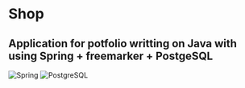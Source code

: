 # Shop
## Application for potfolio writting on Java with using Spring + freemarker + PostgeSQL
![Spring](https://i2.wp.com/curiotek.com/wp-content/uploads/2017/06/Spring-Logo.png?fit=851%2C446&ssl=1)
![PostgreSQL](https://upload.wikimedia.org/wikipedia/commons/thumb/2/29/Postgresql_elephant.svg/1985px-Postgresql_elephant.svg.png)
